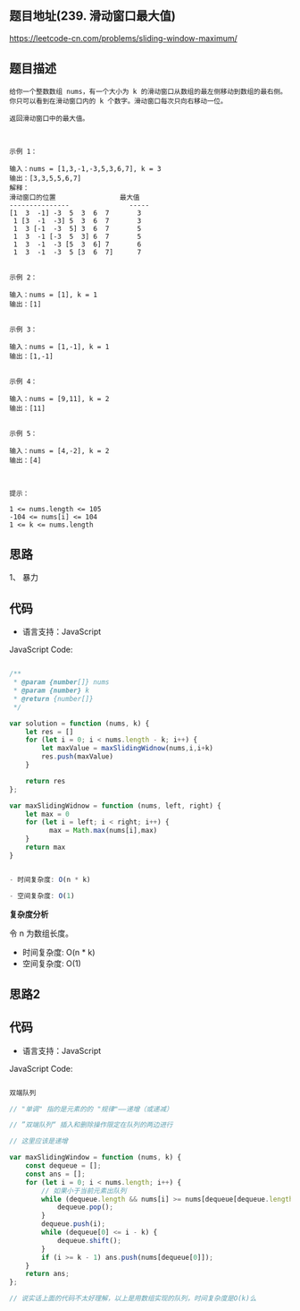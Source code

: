 
## 题目地址(239. 滑动窗口最大值)

https://leetcode-cn.com/problems/sliding-window-maximum/

## 题目描述

```
给你一个整数数组 nums，有一个大小为 k 的滑动窗口从数组的最左侧移动到数组的最右侧。你只可以看到在滑动窗口内的 k 个数字。滑动窗口每次只向右移动一位。

返回滑动窗口中的最大值。

 

示例 1：

输入：nums = [1,3,-1,-3,5,3,6,7], k = 3
输出：[3,3,5,5,6,7]
解释：
滑动窗口的位置                最大值
---------------               -----
[1  3  -1] -3  5  3  6  7       3
 1 [3  -1  -3] 5  3  6  7       3
 1  3 [-1  -3  5] 3  6  7       5
 1  3  -1 [-3  5  3] 6  7       5
 1  3  -1  -3 [5  3  6] 7       6
 1  3  -1  -3  5 [3  6  7]      7


示例 2：

输入：nums = [1], k = 1
输出：[1]


示例 3：

输入：nums = [1,-1], k = 1
输出：[1,-1]


示例 4：

输入：nums = [9,11], k = 2
输出：[11]


示例 5：

输入：nums = [4,-2], k = 2
输出：[4]

 

提示：

1 <= nums.length <= 105
-104 <= nums[i] <= 104
1 <= k <= nums.length
```


## 思路
 
 1、 暴力


## 代码

- 语言支持：JavaScript

JavaScript Code:

```javascript

/**
 * @param {number[]} nums
 * @param {number} k
 * @return {number[]}
 */

var solution = function (nums, k) {
    let res = []
    for (let i = 0; i < nums.length - k; i++) { 
        let maxValue = maxSlidingWidnow(nums,i,i+k)
        res.push(maxValue)
    }

    return res
}; 

var maxSlidingWidnow = function (nums, left, right) { 
    let max = 0
    for (let i = left; i < right; i++) { 
          max = Math.max(nums[i],max)
    }
    return max
}


- 时间复杂度: O(n * k)

- 空间复杂度: O(1)

```


**复杂度分析**

令 n 为数组长度。

- 时间复杂度: O(n * k)
- 空间复杂度: O(1)


## 思路2

## 代码

- 语言支持：JavaScript

JavaScript Code:

```javascript

双端队列

// "单调" 指的是元素的的 "规律"——递增（或递减）

// ”双端队列“ 插入和删除操作限定在队列的两边进行

// 这里应该是递增

var maxSlidingWindow = function (nums, k) {
    const dequeue = [];
    const ans = [];
    for (let i = 0; i < nums.length; i++) {
        // 如果小于当前元素出队列
        while (dequeue.length && nums[i] >= nums[dequeue[dequeue.length - 1]]) {
            dequeue.pop();
        }
        dequeue.push(i);
        while (dequeue[0] <= i - k) {
            dequeue.shift();
        }
        if (i >= k - 1) ans.push(nums[dequeue[0]]);
    }
    return ans;
};

// 说实话上面的代码不太好理解，以上是用数组实现的队列，时间复杂度是O(k)么


```